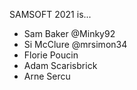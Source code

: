 SAMSOFT 2021 is...
- Sam Baker @Minky92
- Si McClure @mrsimon34
- Florie Poucin
- Adam Scarisbrick
- Arne Sercu
